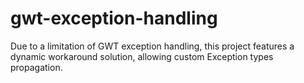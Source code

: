 gwt-exception-handling
==========

Due to a limitation of GWT exception handling, this project features a dynamic workaround solution, allowing custom Exception types propagation.